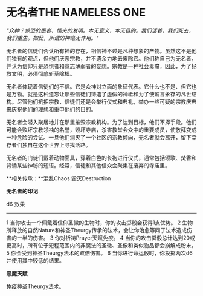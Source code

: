 # **无名者THE NAMELESS ONE**

*"众神？惊恐的愚者、懦夫的发明。本无意义，本无目的。我们活着，我们死去，我们重生。如此，所谓的神毫无作用。"*

无名者的信徒们否认所有神的存在，相信神不过是凡种想象的产物。虽然这不是他们独有的观点，但他们厌恶宗教，并不遗余力地去废除它。他们称自己为无名者，并认为信仰只是恐惧者和意志薄弱者的妄想。宗教是一种社会毒瘤，因此，为了拯救文明，必须彻底斩草除根。

无名者体现着信徒们的不信。它是众神对立面的象征代表。它什么也不是、但它也是万物。就是这种遗忘让那些信徒们铸造了虚假的神祗和为了使谎言永存的凡世结构。尽管他们抗拒宗教，信徒们还是会举行仪式和典礼，举办一些可疑的宗教庆典来庆祝他们的理想和重申他们的目的。

无名者会潜入聚居地并在那里摧毁宗教机构。为了达到目标，他们不择手段。他们可能会败坏宗教领袖的名誉，毁坏寺庙，杀害教堂会众中的重要成员，使敬拜变成一种危险的尝试。一旦他们消灭了一个社区的宗教倾向，无名者就会离开，留下幸存者们独自在这个世界上寻找活路。

无名者的门徒们戴着动物面具，穿着白色的长袍进行仪式，通常包括颂歌、焚香和背诵某些神秘的短语。经常，信徒和其他信众会聚集在废弃的寺庙里。

**相关传承：**混乱Chaos 毁灭Destruction

**无名者的印记**

  d6   效果
  ---- ----------------------------------------------------------------------------------------------------
  1    当你攻击一个佩戴着信仰圣徽的生物时，你的攻击掷骰会获得1点优势。
  2    生物所释放的自然Nature和神圣Theurgy传承的法术，会让你治愈等同于法术造成伤害的一半的伤害。
  3    你对祈祷Prayer天赋免疫。
  4    当你的攻击掷骰总计达到20或更高时，所有位于短程范围内的非魔法的圣徽、圣像和类似物品都会崩解成粉末。
  5    你会受到神圣Theurgy法术的双倍伤害。
  6    当你进行命运骰时，你投掷两次d6并使用其中较低的结果。

**恶魔天赋**

免疫神圣Theurgy法术。
